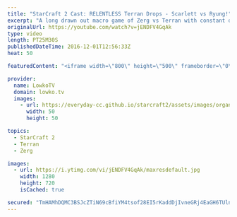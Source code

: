 ```yaml
---
title: "StarCraft 2 Cast: RELENTLESS Terran Drops - Scarlett vs Ryung!"
excerpt: "A long drawn out macro game of Zerg vs Terran with constant drops. Subscribe for more videos: http://lowko.tv/youtube More StarCraft 2 Casts: https://goo.gl/fi5EXG  In this professional match of StarCraft 2 there's a lot of Medivac harass. All throughout the game both players try and build up their armies"
originalUrl: https://youtube.com/watch?v=jENDFV4GqAk
type: video
length: PT25M30S
publishedDateTime: 2016-12-01T12:56:33Z
heat: 50

featuredContent: "<iframe width=\"800\" height=\"500\" frameborder=\"0\" src=\"https://www.youtube.com/embed/jENDFV4GqAk\" allow=\"accelerometer; autoplay; encrypted-media; gyroscope; picture-in-picture\" allowfullscreen></iframe>"

provider:
  name: LowkoTV
  domain: lowko.tv
  images:
    - url: https://everyday-cc.github.io/starcraft2/assets/images/organizations/lowko.tv-50x50.jpg
      width: 50
      height: 50

topics:
  - StarCraft 2
  - Terran
  - Zerg

images:
  - url: https://i.ytimg.com/vi/jENDFV4GqAk/maxresdefault.jpg
    width: 1280
    height: 720
    isCached: true

secured: "TmHAMhDQMC3BSJcZTiN69cBfiYM4tsof28EI5rKaddDjIvneGRj4EaGH6TUlnt8hoDo3aGUI/cPaU/LD9Kr0+drjGWlTrd7c8toZG+eRucxvpt5Lo6h6cMcZr4OPgquo8mLXvExPMfTyPb7bgPtCxUnah0hUhClvg96Gs12CtfIh6apyEl4t/H5Tx0EpHyCcSXTJUvPiFPSie3ad9h1w1fD2CZWobNbPPtG7wRD8dquMk/UWPOJIZIcGVyvlJI5zDeQk6WfrxjgL5d5wDn/feJANnxlmZO4nNOW2Y8FBVLs7H8v+4eUWAaymvcKa8xP3abBuvv2rSsM3cth3GqYtDAuQ7zD95QF8ublThibigiPtin1tN2MVGWkbO4tHFwfn4WO26cwEmSCQJ/Miu4o2pqEm2Ifx7KriH9hmrTekMyf8DjDiCzi6cD8Dm2JT7UJB;vxKG4zNkeeFfoOhy5xvuhA=="
---
```


